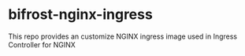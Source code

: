 # bifrost-nginx-ingress
This repo provides an customize NGINX ingress image used in Ingress Controller for NGINX
